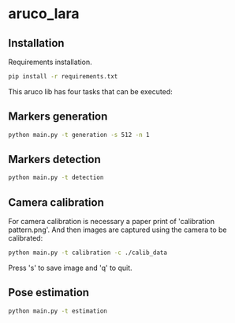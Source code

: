 # aruco_lara

## Installation

Requirements installation.

```bash
pip install -r requirements.txt
```

This aruco lib has four tasks that can be executed:

## Markers generation

```bash
python main.py -t generation -s 512 -n 1
```

## Markers detection

```bash
python main.py -t detection
```

## Camera calibration

For camera calibration is necessary a paper print of 'calibration pattern.png'. And then images are captured using the camera to be calibrated:

```bash
python main.py -t calibration -c ./calib_data
```

Press 's' to save image and 'q' to quit.


## Pose estimation

```bash
python main.py -t estimation
```
